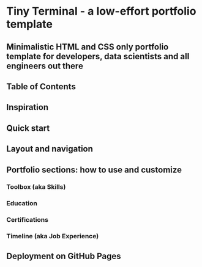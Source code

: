 # Tiny Terminal - a low-effort portfolio template
## Minimalistic HTML and CSS only portfolio template for developers, data scientists and all engineers out there

## Table of Contents

## Inspiration

## Quick start

## Layout and navigation

## Portfolio sections: how to use and customize

### Toolbox (aka Skills) 
### Education 
### Certifications
### Timeline (aka Job Experience) 

## Deployment on GitHub Pages
